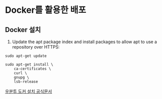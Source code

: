# Docker를 활용한 배포

## Docker 설치
1. Update the apt package index and install packages to allow apt to use a repository over HTTPS:
```
sudo apt-get update
```
```
sudo apt-get install \
    ca-certificates \
    curl \
    gnupg \
    lsb-release
```



[우분투 도커 설치 공식문서](https://docs.docker.com/engine/install/ubuntu/)
